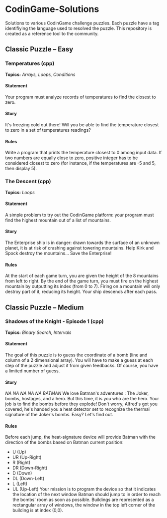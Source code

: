 # CodinGame-Solutions
Solutions to various CodinGame challenge puzzles. Each puzzle have a tag identifiying the language used to resolved the puzzle. This repository is created as a reference tool to the community.

## Classic Puzzle – Easy

### Temperatures (cpp)
**Topics:** *Arrays, Loops, Conditions*

 #### Statement
 Your program must analyze records of temperatures to find the closest to zero.

 #### Story
 It's freezing cold out there! Will you be able to find the temperature closest to zero in a set of temperatures readings?

 #### Rules
 Write a program that prints the temperature closest to 0 among input data. If two numbers are equally close to zero, positive integer has to be considered closest to zero (for instance, if the temperatures are -5 and 5, then display 5).

### The Descent (cpp)
**Topics:** *Loops*

 #### Statement
 A simple problem to try out the CodinGame platform: your program must find the highest mountain out of a list of mountains.

 #### Story
 The Enterprise ship is in danger: drawn towards the surface of an unknown planet, it is at risk of crashing against towering mountains. Help Kirk and Spock destroy the mountains... Save the Enterprise!

 #### Rules
 At the start of each game turn, you are given the height of the 8 mountains from left to right. By the end of the game turn, you must fire on the highest mountain by outputting its index (from 0 to 7). Firing on a mountain will only destroy part of it, reducing its height. Your ship descends after each pass.

## Classic Puzzle – Medium

### Shadows of the Knight - Episode 1 (cpp)
**Topics:** *Binary Search, Intervals*

 #### Statement
 The goal of this puzzle is to guess the coordinate of a bomb (line and column of a 2 dimensional array). You will have to make a guess at each step of the puzzle and adjust it from given feedbacks. Of course, you have a limited number of guess.

 #### Story
 *NA NA NA NA NA BATMAN*
 We love Batman's adventures : The Joker, bombs, hostages, and a hero. But this time, it is you who are the hero. Your job is to find the bombs before they explode! Don't worry, Alfred's got you covered, he's handed you a heat detector set to recognize the thermal signature of the Joker's bombs. Easy? Let's find out.

 #### Rules
 Before each jump, the heat-signature device will provide Batman with the direction of the bombs based on Batman current position:
   * U (Up)
   * UR (Up-Right)
   * R (Right)
   * DR (Down-Right)
   * D (Down)
   * DL (Down-Left)
   * L (Left)
   * UL (Up-Left)
 Your mission is to program the device so that it indicates the location of the next window Batman should jump to in order to reach the bombs' room as soon as possible. Buildings are represented as a rectangular array of windows, the window in the top left corner of the building is at index (0,0).
